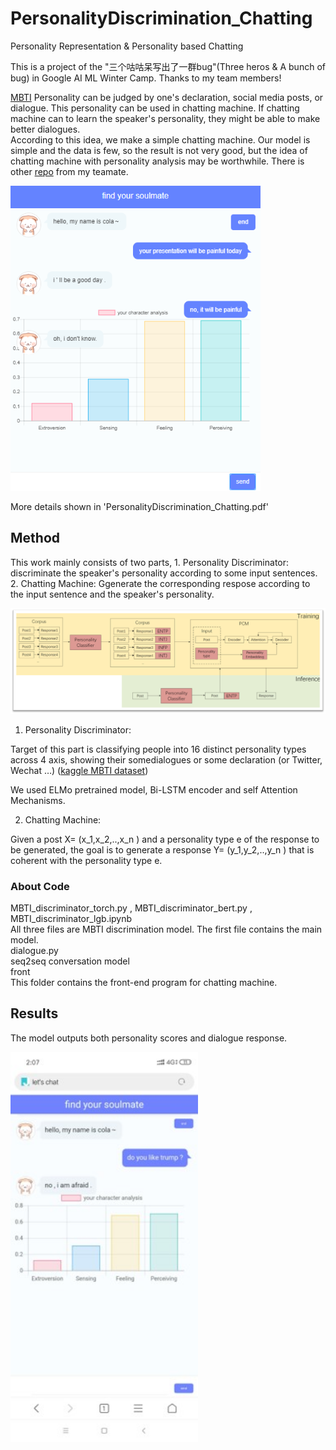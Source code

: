 # PersonalityDiscrimination_Chatting
Personality Representation &amp; Personality based Chatting   

This is a project of the "三个咕咕呆写出了一群bug"(Three heros & A bunch of bug) in Google AI ML Winter Camp. Thanks to my team members!  

[MBTI](https://en.wikipedia.org/wiki/Myers%E2%80%93Briggs_Type_Indicator) Personality can be judged by one's declaration, social media posts, or dialogue.  This personality can be used in chatting machine. If chatting machine can to learn the speaker's personality, they might be able to make better dialogues.    
According to this idea, we make a simple chatting machine. Our model is simple and the data is few, so the result is not very good, but the idea of chatting machine with personality analysis may be worthwhile. There is other [repo](https://github.com/xiaotinghe/PCM) from my teamate.

<img src="https://github.com/Walleclipse/PersonalityDiscrimination_Chatting/raw/master/demo/chatbot1.png" width="400" >

More details shown in 'PersonalityDiscrimination_Chatting.pdf' 

## Method 

This work mainly consists of two parts, 1. Personality Discriminator: discriminate the speaker's personality according to some input sentences. 2. Chatting Machine: Ggenerate the corresponding respose according to the input sentence and the speaker's personality. 

<img src="https://github.com/Walleclipse/PersonalityDiscrimination_Chatting/raw/master/demo/model.png" width="800" >

1. Personality Discriminator:

Target of this part is classifying people into 16 distinct personality types across 4 axis, showing their somedialogues or some declaration (or Twitter, Wechat …)  ([kaggle MBTI dataset](https://www.kaggle.com/datasnaek/mbti-type))

We used ELMo pretrained model, Bi-LSTM encoder and self Attention Mechanisms.

2. Chatting Machine:

Given a post X= (x_1,x_2,..,x_n ) and a personality type e of the response
to be generated, the goal is to generate a response Y= (y_1,y_2,..,y_n )
that is coherent with the personality type e.

### About Code
MBTI_discriminator_torch.py ,  MBTI_discriminator_bert.py , MBTI_discriminator_lgb.ipynb       
All three files are MBTI discrimination model. The first file contains the main model.  
dialogue.py     
seq2seq conversation model   
front    
This folder contains the front-end program for chatting machine.    

## Results

The model outputs both personality scores and dialogue response.

<img src="https://github.com/Walleclipse/PersonalityDiscrimination_Chatting/raw/master/demo/chatbot2.jpg" width="300" >
